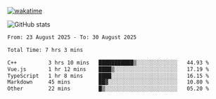 [![wakatime](https://wakatime.com/badge/user/ef685785-b2de-4416-b5c6-df540c453238.svg)](https://wakatime.com/@ef685785-b2de-4416-b5c6-df540c453238)

![GitHub stats](https://github-readme-stats.vercel.app/api?username=songhahaha66)
<!--START_SECTION:waka-->

```txt
From: 23 August 2025 - To: 30 August 2025

Total Time: 7 hrs 3 mins

C++          3 hrs 10 mins   ███████████▒░░░░░░░░░░░░░   44.93 %
Vue.js       1 hr 12 mins    ████▒░░░░░░░░░░░░░░░░░░░░   17.19 %
TypeScript   1 hr 8 mins     ████░░░░░░░░░░░░░░░░░░░░░   16.15 %
Markdown     45 mins         ██▓░░░░░░░░░░░░░░░░░░░░░░   10.80 %
Other        22 mins         █▒░░░░░░░░░░░░░░░░░░░░░░░   05.20 %
```

<!--END_SECTION:waka-->
